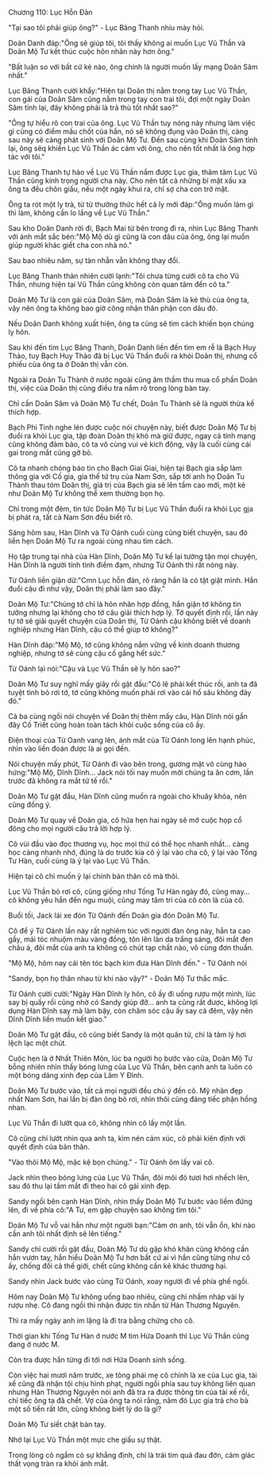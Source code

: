 




Chương 110: Lục Hỗn Đản


"Tại sao tôi phải giúp ông?" - Lục Băng Thanh nhíu mày hỏi.

Doãn Danh đáp:"Ông sẽ giúp tôi, tôi thấy không ai muốn Lục Vũ Thần và Doãn Mộ Tư kết thúc cuộc hôn nhân này hơn ông."

"Bất luận so với bất cứ kẻ nào, ông chính là người muốn lấy mạng Doãn Sâm nhất."

Lục Băng Thanh cười khẩy:"Hiện tại Doãn thị nằm trong tay Lục Vũ Thần, con gái của Doãn Sâm cũng nằm trong tay con trai tôi, đợi một ngày Doãn Sâm tỉnh lại, đây không phải là trả thù tốt nhất sao?"

"Ông tự hiểu rõ con trai của ông. Lục Vũ Thần tuy nóng nảy nhưng làm việc gì cũng có điểm mấu chốt của hắn, nó sẽ không đụng vào Doãn thị, càng sau này sẽ càng phát sinh với Doãn Mộ Tư. Đến sau cùng khi Doãn Sâm tỉnh lại, ông sẽq khiến Lục Vũ Thần ác cảm với ông, cho nên tốt nhất là ông hợp tác với tôi."

Lục Băng Thanh tự hào về Lục Vũ Thần nắm được Lục gia, thâm tâm Lục Vũ Thần cũng kính trọng người cha này. Cho nên tất cả những bí mật xấu xa ông ta đều chôn giấu, nếu một ngày khui ra, chỉ sợ cha con trở mặt.

Ông ta rót một ly trà, từ từ thưởng thức hết cả ly mới đáp:"Ông muốn làm gì thì làm, không cần lo lắng về Lục Vũ Thần."

Sau kho Doãn Danh rời đi, Bạch Mai từ bên trong đi ra, nhìn Lục Băng Thanh với ánh mắt sắc bén:"Mộ Mộ dù gì cũng là con dâu của ông, ông lại muốn giúp người khác giết cha con nhà nó."

Sau bao nhiêu năm, sự tàn nhẫn vẫn không thay đổi.

Lục Băng Thanh thản nhiên cười lạnh:"Tôi chưa từng cưới cô ta cho Vũ Thần, nhưng hiện tại Vũ Thần cũng không còn quan tâm đến cô ta."

Doãn Mộ Tư là con gái của Doãn Sâm, mà Doãn Sâm là kẻ thù của ông ta, vậy nên ông ta không bao giờ công nhận thân phận con dâu đó.

Nếu Doãn Danh không xuất hiện, ông ta cũng sẽ tìm cách khiến bọn chúng ly hôn.



Sau khi đến tìm Lục Băng Thanh, Doãn Danh liền đến tìm em rễ là Bạch Huy Thảo, tuy Bạch Huy Thảo đã bị Lục Vũ Thần đuổi ra khỏi Doãn thị, nhưng cổ phiếu của ông ta ở Doãn thị vẫn còn.

Ngoài ra Doãn Tu Thành ở nước ngoài cũng âm thầm thu mua cổ phần Doãn thị, việc của Doãn thị cũng điều tra nắm rõ trong lòng bàn tay.

Chỉ cần Doãn Sâm và Doãn Mộ Tư chết, Doãn Tu Thành sẽ là người thừa kế thích hợp.

Bạch Phi Tinh nghe lén được cuộc nói chuyện này, biết được Doãn Mộ Tư bị đuổi ra khỏi Lục gia, tập đoàn Doãn thị khó mà giữ được, ngay cả tính mạng cũng không đảm bảo, cô ta vô cùng vui vẻ kích động, vậy là cuối cùng cái gai trong mắt cũng gỡ bỏ.

Cô ta nhanh chóng báo tin cho Bạch Giai Giai, hiện tại Bạch gia sắp làm thông gia với Cố gia, gia thế tứ trụ của Nam Sơn, sắp tới anh họ Doãn Tu Thành thau tóm Doãn thị, giá trị của Bạch gia sẽ lên tầm cao mới, một kẻ như Doãn Mộ Tư không thể xem thường bọn họ.

Chỉ trong một đêm, tin tức Doãn Mộ Tư bị Lục Vũ Thần đuổi ra khỏi Lục gja bị phát ra, tất cả Nam Sơn đều biết rõ.

Sáng hôm sau, Hàn Dĩnh và Từ Oánh cuối cùng cũng biết chuyện, sau đó liền hẹn Doãn Mộ Tư ra ngoài cùng nhau tìm cách.

Họ tập trung tại nhà của Hàn Dĩnh, Doãn Mộ Tư kể lại tường tận mọi chuyện, Hàn Dĩnh là người tính tình điềm đạm, nhưng Từ Oánh thì rất nóng nảy.

Từ Oánh liền giận dữ:"Cmn Lục hỗn đản, rõ ràng hắn là có tật giật mình. Hắn đuổi cậu đi như vậy, Doãn thị phải làm sao đây."

Doãn Mộ Tư:"Chúng tớ chỉ là hôn nhân hợp đồng, hắn giận tớ không tin tưởng nhưng lại không cho tớ câu giải thích hợp lý. Tớ quyết định rồi, lần này tự tớ sẽ giải quyết chuyện của Doãn thị, Từ Oánh cậu không biết về doanh nghiệp nhưng Hàn Dĩnh, cậu có thể giúp tớ không?"

Hàn Dĩnh đáp:"Mộ Mộ, tớ cũng không nắm vững về kinh doanh thương nghiệp, nhưng tớ sẽ cùng cậu cố gắng hết sức."

Từ Oánh lại nói:"Cậu và Lục Vũ Thần sẽ ly hôn sao?"

Doãn Mộ Tư suy nghĩ mấy giây rồi gật đầu:"Có lẽ phải kết thúc rồi, anh ta đã tuyệt tình bỏ rơi tớ, tớ cũng không muốn phải rơi vào cái hố sâu không đáy đó."

Cả ba cùng ngồi nói chuyện về Doãn thị thêm mấy câu, Hàn Dĩnh nói gần đây Cố Triết cũng hoàn toàn tách khỏi cuộc sống của cô ấy.

Điện thoại của Từ Oanh vang lên, ánh mắt của Từ Oánh long lên hạnh phúc, nhìn vào liền đoán được là ai gọi đến.

Nói chuyện mấy phút, Từ Oánh đi vào bên trong, gương mặt vô cùng hào hứng:"Mộ Mộ, Dĩnh Dĩnh… Jack nói tối nay muốn mời chúng ta ăn cơm, lần trước đã không ra mắt tử tế rồi."

Doãn Mộ Tư gật đầu, Hàn Dĩnh cũng muốn ra ngoài cho khuây khỏa, nên cũng đồng ý.



Doãn Mộ Tư quay về Doãn gia, cô hứa hẹn hai ngày sẽ mở cuộc họp cổ đông cho mọi người câu trả lời hợp lý.

Cô vùi đầu vào đọc thương vụ, học mọi thứ có thể học nhanh nhất… càng học càng nhanh nhớ, đúng là do trước kia cô ỷ lại vào cha cô, ỷ lại vào Tống Tư Hàn, cuối cùng là ỷ lại vào Lục Vũ Thần.

Hiện tại cô chỉ muốn ỷ lại chính bản thân cô mà thôi.

Lục Vũ Thần bỏ rơi cô, cũng giống như Tống Tư Hàn ngày đó, cũng may… cô không yêu hắn đến ngu muội, cũng may tâm trí của cô còn là của cô.

Buổi tối, Jack lái xe đón Từ Oánh đến Doãn gia đón Doãn Mộ Tư.

Cô để ý Từ Oánh lần này rất nghiêm túc với người đàn ông này, hắn ta cao gầy, mái tóc nhuộm màu vàng đồng, tôn lên làn da trắng sáng, đôi mắt đen châu á, đôi mắt của anh ta không có chút tạp chất nào, vô cùng đơn thuần.

"Mộ Mộ, hôm nay cái tên tóc bạch kim đưa Hàn Dĩnh đến." - Từ Oánh nói

"Sandy, bọn họ thân nhau từ khi nào vậy?" - Doãn Mộ Tư thắc mắc.

Từ Oánh cười cười:"Ngày Hàn Dĩnh ly hôn, cô ấy đi uống rượu một mình, lúc say bị quấy rối cũng nhờ có Sandy giúp đỡ… anh ta cũng rất được, không lợi dụng Hàn Dĩnh say mà làm bậy, còn chăm sóc cậu ấy say cả đêm, vậy nên Dĩnh Dĩnh liền muốn kết giao."

Doãn Mộ Tư gật đầu, cô cũng biết Sandy là một quân tử, chỉ là tâm lý hơi lệch lạc một chút.

Cuộc hẹn là ở Nhất Thiên Môn, lúc ba người họ bước vào cửa, Doãn Mộ Tư bỗng nhiên nhìn thấy bóng lưng của Lục Vũ Thần, bên cạnh anh ta luôn có một bóng dáng xinh đẹp của Lâm Y Đình.

Doãn Mộ Tư bước vào, tất cả mọi người đều chú ý đến cô. Mỹ nhân đẹp nhất Nam Sơn, hai lần bị đàn ông bỏ rơi, nhìn thôi cũng đáng tiếc phận hồng nhan.

Lục Vũ Thần đi lướt qua cô, không nhìn cô lấy một lần.

Cô cũng chỉ lướt nhìn qua anh ta, kìm nén cảm xúc, cô phải kiên định với quyết định của bản thân.

"Vào thôi Mộ Mộ, mặc kệ bọn chúng." - Từ Oánh ôm lấy vai cô.

Jack nhìn theo bóng lưng của Lục Vũ Thần, đôi môi đỏ tươi hơi nhếch lên, sau đó thu lại tầm mắt đi theo hai cô gái xinh đẹp.



Sandy ngồi bên cạnh Hàn Dĩnh, nhìn thấy Doãn Mộ Tư bước vào liềm đứng lên, đi về phía cô:"A Tư, em gặp chuyện sao không tìm tôi."

Doãn Mộ Tư vỗ vai hắn như một người bạn:"Cảm ơn anh, tôi vẫn ổn, khi nào cần anh tôi nhất định sẽ lên tiếng."

Sandy chỉ cười rồi gật đầu, Doãn Mộ Tư dù gặp khó khăn cũng không cần hắn vươn tay, hắn hiểu Doãn Mộ Tư hơn bất cứ ai vì hắn cũng từng như cô ấy, chống đối cả thế giới, chết cũng không cần kẻ khác thương hại.

Sandy nhìn Jack bước vào cùng Từ Oánh, xoay người đi về phía ghế ngồi.

Hôm nay Doãn Mộ Tư không uống bao nhiêu, cũng chỉ nhấm nháp vài ly rượu nhẹ. Cô đang ngồi thì nhận được tin nhắn từ Hàn Thương Nguyên.

Thì ra mấy ngày anh im lặng là đi tra bằng chứng cho cô.

Thời gian khi Tống Tư Hàn ở nước M tìm Hứa Doanh thì Lục Vũ Thần cũng đang ở nước M.

Còn tra được hắn từng đi tới nơi Hứa Doanh sinh sống.

Còn việc hai mươi năm trước, xe tông phải mẹ cô chính là xe của Lục gia, tài xế cũng đã nhận tội chịu hình phạt, người ngồi phía sau tuy không liên quan nhưng Hàn Thương Nguyên nói anh đã tra ra được thông tin của tài xế rồi, chỉ tiếc ông ta đã chết. Vợ của ông ta nói rằng, năm đó Lục gia trả cho bà một số tiền rất lớn, cũng không biết lý do là gì?

Doãn Mộ Tư siết chặt bàn tay.

Nhớ lại Lục Vũ Thần một mực che giấu sự thật.

Trong lòng cô ngầm có sự khẳng định, chỉ là trái tim quá đau đớn, cảm giác thất vọng tràn ra khỏi ánh mắt.




